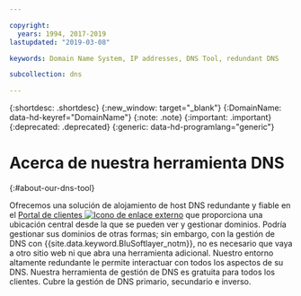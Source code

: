 ```yaml
---

copyright:
  years: 1994, 2017-2019
lastupdated: "2019-03-08"

keywords: Domain Name System, IP addresses, DNS Tool, redundant DNS

subcollection: dns

---
```



{:shortdesc: .shortdesc}
{:new_window: target="_blank"}
{:DomainName: data-hd-keyref="DomainName"}
{:note: .note}
{:important: .important}
{:deprecated: .deprecated}
{:generic: data-hd-programlang="generic"}

# Acerca de nuestra herramienta DNS
{:#about-our-dns-tool}

Ofrecemos una solución de alojamiento de host DNS redundante y fiable en el [Portal de clientes ![Icono de enlace externo](../../icons/launch-glyph.svg "Icono de enlace externo")](https://control.softlayer.com/network/dns/list) que proporciona una ubicación central desde la que se pueden ver y gestionar dominios. Podría gestionar sus dominios de otras formas; sin embargo, con la gestión de DNS con {{site.data.keyword.BluSoftlayer_notm}}, no es necesario que vaya a otro sitio web ni que abra una herramienta adicional. Nuestro entorno altamente redundante le permite interactuar con todos los aspectos de su DNS. Nuestra herramienta de gestión de DNS es gratuita para todos los clientes. Cubre la gestión de DNS primario, secundario e inverso.


